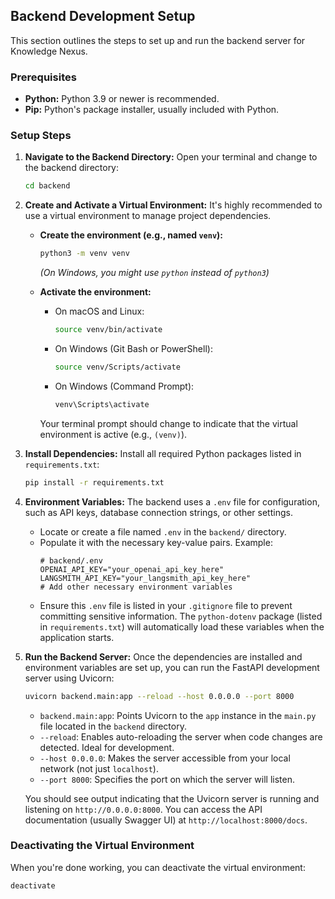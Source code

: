 ## Backend Development Setup

This section outlines the steps to set up and run the backend server for Knowledge Nexus.

### Prerequisites

*   **Python:** Python 3.9 or newer is recommended.
*   **Pip:** Python's package installer, usually included with Python.

### Setup Steps

1.  **Navigate to the Backend Directory:**
    Open your terminal and change to the backend directory:
    ```bash
    cd backend
    ```

2.  **Create and Activate a Virtual Environment:**
    It's highly recommended to use a virtual environment to manage project dependencies.

    *   **Create the environment (e.g., named `venv`):**
        ```bash
        python3 -m venv venv
        ```
        *(On Windows, you might use `python` instead of `python3`)*

    *   **Activate the environment:**
        *   On macOS and Linux:
            ```bash
            source venv/bin/activate
            ```
        *   On Windows (Git Bash or PowerShell):
            ```bash
            source venv/Scripts/activate
            ```
        *   On Windows (Command Prompt):
            ```bash
            venv\Scripts\activate
            ```
        Your terminal prompt should change to indicate that the virtual environment is active (e.g., `(venv)`).

3.  **Install Dependencies:**
    Install all required Python packages listed in `requirements.txt`:
    ```bash
    pip install -r requirements.txt
    ```

4.  **Environment Variables:**
    The backend uses a `.env` file for configuration, such as API keys, database connection strings, or other settings.
    *   Locate or create a file named `.env` in the `backend/` directory.
    *   Populate it with the necessary key-value pairs. Example:
        ```env
        # backend/.env
        OPENAI_API_KEY="your_openai_api_key_here"
        LANGSMITH_API_KEY="your_langsmith_api_key_here"
        # Add other necessary environment variables
        ```
    *   Ensure this `.env` file is listed in your `.gitignore` file to prevent committing sensitive information. The `python-dotenv` package (listed in `requirements.txt`) will automatically load these variables when the application starts.

5.  **Run the Backend Server:**
    Once the dependencies are installed and environment variables are set up, you can run the FastAPI development server using Uvicorn:
    ```bash
    uvicorn backend.main:app --reload --host 0.0.0.0 --port 8000
    ```
    *   `backend.main:app`: Points Uvicorn to the `app` instance in the `main.py` file located in the `backend` directory.
    *   `--reload`: Enables auto-reloading the server when code changes are detected. Ideal for development.
    *   `--host 0.0.0.0`: Makes the server accessible from your local network (not just `localhost`).
    *   `--port 8000`: Specifies the port on which the server will listen.

    You should see output indicating that the Uvicorn server is running and listening on `http://0.0.0.0:8000`. You can access the API documentation (usually Swagger UI) at `http://localhost:8000/docs`.

### Deactivating the Virtual Environment
When you're done working, you can deactivate the virtual environment:
```bash
deactivate
```
